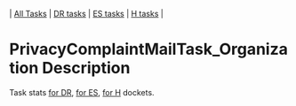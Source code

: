 | [All Tasks](../alltasks.md) | [DR tasks](../docs-DR/tasklist.md) | [ES tasks](../docs-ES/tasklist.md) | [H tasks](../docs-H/tasklist.md) |
# PrivacyComplaintMailTask_Organization Description

Task stats [for DR](../docs-DR/PrivacyComplaintMailTask_Organization.md), [for ES](../docs-ES/PrivacyComplaintMailTask_Organization.md), [for H](../docs-H/PrivacyComplaintMailTask_Organization.md) dockets.

